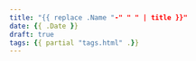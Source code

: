 ```yaml
---
title: "{{ replace .Name "-" " " | title }}"
date: {{ .Date }}
draft: true
tags: {{ partial "tags.html" .}}
---
```


